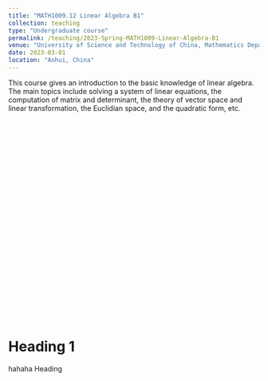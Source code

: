 ```yaml
---
title: "MATH1009.12 Linear Algebra B1"
collection: teaching
type: "Undergraduate course"
permalink: /teaching/2023-Spring-MATH1009-Linear-Algebra-B1
venue: "University of Science and Technology of China, Mathematics Department"
date: 2023-03-01
location: "Anhui, China"
---
```


This course gives an introduction to the basic knowledge of linear algebra. The main topics include solving a system of linear equations, the computation of matrix and determinant, the theory of vector space and linear transformation, the Euclidian space, and the quadratic form, etc.



<div id="echart" style="width: 600px; height: 400px;"></div>
<script type="text/javascript">
    var myChart = echarts.init(document.getElementById('echart'));
    
    var option = {
  tooltip: {},
  backgroundColor: '#00',
  visualMap: {
    show: false,
    dimension: 2,
    min: -1,
    max: 1,
    inRange: {
      color: [
        '#313695',
        '#4575b4',
        '#74add1',
        '#abd9e9',
        '#e0f3f8',
        '#ffffbf',
        '#fee090',
        '#fdae61',
        '#f46d43',
        '#d73027',
        '#a50026'
      ]
    }
  },
  xAxis3D: {
    type: 'value'
  },
  yAxis3D: {
    type: 'value'
  },
  zAxis3D: {
    type: 'value'
  },
  grid3D: {
    viewControl: {
      // projection: 'orthographic'
    }
  },
  series: [
    {
      type: 'surface',
      wireframe: {
        // show: false
      },
      equation: {
        x: {
          step: 0.05
        },
        y: {
          step: 0.05,
          min: -3
        },
        z: function (x, y) {
          return x + y;
        }
      }
    },
    {
      type: 'surface',
      wireframe: {
        // show: false
      },
      equation: {
        x: {
          step: 0.05
        },
        y: {
          step: 0.05,
          min: -3
        },
        z: function (x, y) {
          return -2 * x;
        }
      }
    },
    {
      type: 'surface',
      wireframe: {
        // show: false
      },
      equation: {
        x: {
          step: 0.05
        },
        y: {
          step: 0.05,
          min: -3
        },
        z: function (x, y) {
          return x - 1;
        }
      }
    }
  ]
};

    myChart.setOption(option);
</script>

Heading 1
======
hahaha
Heading 

